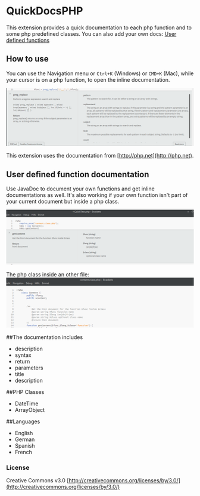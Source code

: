 # QuickDocsPHP
This extension provides a quick documentation to each php function and to some php predefined classes.
You can also add your own docs: [User defined functions](#user-defined-function-documentation) 

## How to use
You can use the Navigation menu or ```Ctrl+K``` (Windows) or ```CMD+K``` (Mac), while your cursor is on a php function, to open the inline documentation.

![Example](image/example.png?raw=true)

This extension uses the documentation from [http://php.net](http://php.net).

## User defined function documentation
Use JavaDoc to document your own functions and get inline documentations as well.
It's also working if your own function isn't part of your current document but inside a php class.


![InlineDocs](image/user_func.png?raw=true)

The php class inside an other file:
![PHP-class](image/user_func_class.png?raw=true)

##The documentation includes
+ description
+ syntax
+ return
+ parameters
 + title
 + description

##PHP Classes
+ DateTime
+ ArrayObject

##Languages
+ English
+ German
+ Spanish
+ French


### License
Creative Commons v3.0
[http://creativecommons.org/licenses/by/3.0/](http://creativecommons.org/licenses/by/3.0/)

